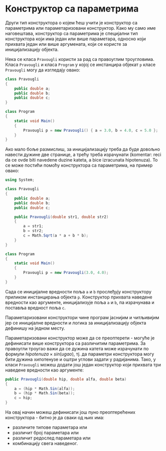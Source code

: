 # Конструктор са параметрима

Други тип конструктора о којем ћеш учити је конструктор са параметрима или
параметаризовани конструктор. Како му само име наговештава, конструктор са
параметрима је специјални тип конструктора који има један или више параметара,
односно који прихвата један или више аргумената, који се користе за
иницијализацију објекта.

Нека се класа `Pravougli` користи за рад са правоуглим троугловима. Класа
`Pravougli` и класа `Program` у којој се инстанцира објекат `p` класе
`Pravougli` могу да изгледају овако:

```cs
class Pravougli
{
    public double a;
    public double b;
    public double c;
}

class Program
{
    static void Main()
    {
        Pravougli p = new Pravougli() { a = 3.0, b = 4.0, c = 5.0 };
    }
}
```

Ако мало боље размислиш, за иницијализацију треба да буде довољно навести
дужине две странице, а трећу треба израчунати (komentar: reci da ce ovde biti navedene duzine kateta, a bice izracunata hipotenuza). То се може постићи помоћу
конструктора са параметрима, на пример овако:

```cs
using System;

class Pravougli
{
    public double a;
    public double b;
    public double c;

    public Pravougli(double str1, double str2)
    {
        a = str1;
        b = str2;
        c = Math.Sqrt(a * a + b * b);
    }
}

class Program
{
    static void Main()
    {
        Pravougli p = new Pravougli(3.0, 4.0);
    }
}
```

Сада се иницијалне вредности поља `a` и `b` прослеђују конструктору приликом
инстанцирања објекта `p`. Конструктор прихвата наведене вредности као
аргументе, иницијализује поља `a` и `b`, па израчунава и поставља вредност
поља `c`.

Параметаризовани конструктори чине програм јаснијим и читљивијим јер се
иницијалне вредности и логика за иницијализацију објекта дефинишу на једном
месту.

Параметаризовани конструктор може да се преоптерети - могуће је дефинисати више
конструктора са различитим параметрима. За правоугли троугао важи да се дужина
катета може израчунати по формули $hipotenuza\times{sin{(ugao)}}$, тј. да
параметри конструктора могу бити дужина хипотенузе и оштри углови задати у
радијанима. Тако, у класи `Pravougli` можеш додати још један конструктор који
прихвата три наведене вредности као аргументе:

```cs
public Pravougli(double hip, double alfa, double beta)
{
    a = (hip * Math.Sin(alfa));
    b = (hip * Math.Sin(beta));
    c = hip;
}
```

На овај начин можеш дефинисати још пуно преоптерећених конструктора - битно је
да сваки од њих има:

* различите типове параметара или
* различит број параметара или
* различит редослед параметара или
* комбинацију свега наведеног.
